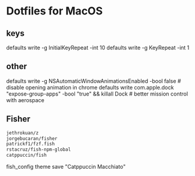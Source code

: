 # Dotfiles for MacOS

## keys

defaults write -g InitialKeyRepeat -int 10
defaults write -g KeyRepeat -int 1

## other

defaults write -g NSAutomaticWindowAnimationsEnabled -bool false # disable opening animation in chrome
defaults write com.apple.dock "expose-group-apps" -bool "true" && killall Dock # better mission control with aerospace

## Fisher

```sh
jethrokuan/z
jorgebucaran/fisher
patrickf1/fzf.fish
rstacruz/fish-npm-global
catppuccin/fish
```

fish_config theme save "Catppuccin Macchiato"
